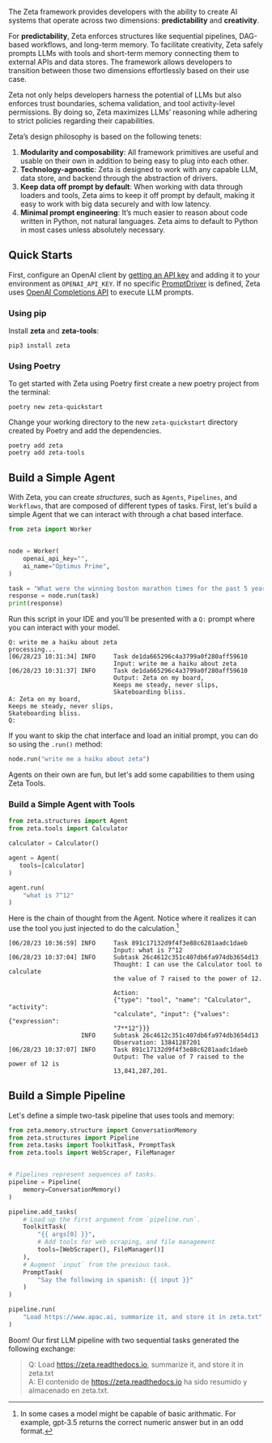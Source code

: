 The Zeta framework provides developers with the ability to create AI systems that operate across two dimensions: **predictability** and **creativity**. 

For **predictability**, Zeta enforces structures like sequential pipelines, DAG-based workflows, and long-term memory. To facilitate creativity, Zeta safely prompts LLMs with tools and short-term memory connecting them to external APIs and data stores. The framework allows developers to transition between those two dimensions effortlessly based on their use case.

Zeta not only helps developers harness the potential of LLMs but also enforces trust boundaries, schema validation, and tool activity-level permissions. By doing so, Zeta maximizes LLMs’ reasoning while adhering to strict policies regarding their capabilities.

Zeta’s design philosophy is based on the following tenets:

1. **Modularity and composability**: All framework primitives are useful and usable on their own in addition to being easy to plug into each other.
2. **Technology-agnostic**: Zeta is designed to work with any capable LLM, data store, and backend through the abstraction of drivers.
3. **Keep data off prompt by default**: When working with data through loaders and tools, Zeta aims to keep it off prompt by default, making it easy to work with big data securely and with low latency.
4. **Minimal prompt engineering**: It’s much easier to reason about code written in Python, not natural languages. Zeta aims to default to Python in most cases unless absolutely necessary.

## Quick Starts

First, configure an OpenAI client by [getting an API key](https://beta.openai.com/account/api-keys) and adding it to your environment as `OPENAI_API_KEY`. If no specific [PromptDriver](structures/prompt-drivers.md) is defined, Zeta uses [OpenAI Completions API](https://platform.openai.com/docs/guides/completion) to execute LLM prompts. 

### Using pip

Install **zeta** and **zeta-tools**:

```
pip3 install zeta 
```

### Using Poetry

To get started with Zeta using Poetry first create a new poetry project from the terminal: 

```
poetry new zeta-quickstart
```

Change your working directory to the new `zeta-quickstart` directory created by Poetry and add the dependencies. 

```
poetry add zeta
poetry add zeta-tools
```
## Build a Simple Agent 
With Zeta, you can create *structures*, such as `Agents`, `Pipelines`, and `Workflows`, that are composed of different types of tasks. First, let's build a simple Agent that we can interact with through a chat based interface. 

```python
from zeta import Worker


node = Worker(
    openai_api_key="",
    ai_name="Optimus Prime",
)

task = "What were the winning boston marathon times for the past 5 years (ending in 2022)? Generate a table of the year, name, country of origin, and times."
response = node.run(task)
print(response)
```
Run this script in your IDE and you'll be presented with a `Q:` prompt where you can interact with your model. 
```
Q: write me a haiku about zeta 
processing...
[06/28/23 10:31:34] INFO     Task de1da665296c4a3799a0f280aff59610              
                             Input: write me a haiku about zeta             
[06/28/23 10:31:37] INFO     Task de1da665296c4a3799a0f280aff59610              
                             Output: Zeta on my board,                      
                             Keeps me steady, never slips,                      
                             Skateboarding bliss.                               
A: Zeta on my board,
Keeps me steady, never slips,
Skateboarding bliss.
Q: 
```
If you want to skip the chat interface and load an initial prompt, you can do so using the `.run()` method: 

```python
node.run("write me a haiku about zeta")
```
Agents on their own are fun, but let's add some capabilities to them using Zeta Tools. 
### Build a Simple Agent with Tools 

```python
from zeta.structures import Agent
from zeta.tools import Calculator

calculator = Calculator()

agent = Agent(
   tools=[calculator]
)

agent.run(
    "what is 7^12"
)
```
Here is the chain of thought from the Agent. Notice where it realizes it can use the tool you just injected to do the calculation.[^1] 
[^1]: In some cases a model might be capable of basic arithmatic. For example, gpt-3.5 returns the correct numeric answer but in an odd format.

```
[06/28/23 10:36:59] INFO     Task 891c17132d9f4f3e88c6281aadc1daeb              
                             Input: what is 7^12                                
[06/28/23 10:37:04] INFO     Subtask 26c4612c351c407db6fa974db3654d13           
                             Thought: I can use the Calculator tool to calculate
                             the value of 7 raised to the power of 12.          
                                                                                
                             Action:                                            
                             {"type": "tool", "name": "Calculator", "activity": 
                             "calculate", "input": {"values": {"expression":    
                             "7**12"}}}                                         
                    INFO     Subtask 26c4612c351c407db6fa974db3654d13           
                             Observation: 13841287201                           
[06/28/23 10:37:07] INFO     Task 891c17132d9f4f3e88c6281aadc1daeb              
                             Output: The value of 7 raised to the power of 12 is
                             13,841,287,201.   
```

## Build a Simple Pipeline

Let's define a simple two-task pipeline that uses tools and memory:

```python
from zeta.memory.structure import ConversationMemory
from zeta.structures import Pipeline
from zeta.tasks import ToolkitTask, PromptTask
from zeta.tools import WebScraper, FileManager


# Pipelines represent sequences of tasks.
pipeline = Pipeline(
    memory=ConversationMemory()
)

pipeline.add_tasks(
    # Load up the first argument from `pipeline.run`.
    ToolkitTask(
        "{{ args[0] }}",
        # Add tools for web scraping, and file management
        tools=[WebScraper(), FileManager()]
    ),
    # Augment `input` from the previous task.
    PromptTask(
        "Say the following in spanish: {{ input }}"
    )
)

pipeline.run(
    "Load https://www.apac.ai, summarize it, and store it in zeta.txt"
)
```

Boom! Our first LLM pipeline with two sequential tasks generated the following exchange:

> Q: Load https://zeta.readthedocs.io, summarize it, and store it in zeta.txt  
> A: El contenido de https://zeta.readthedocs.io ha sido resumido y almacenado en zeta.txt.
